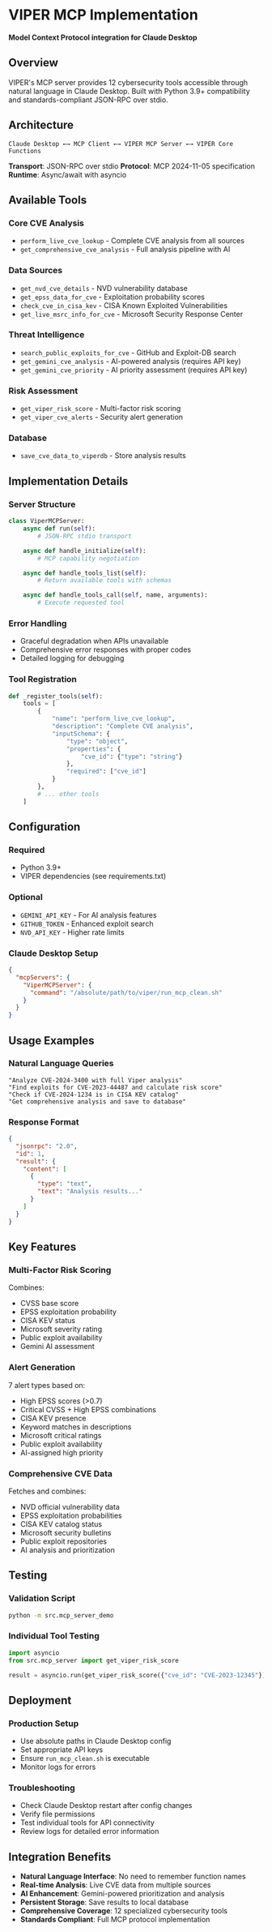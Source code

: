 # VIPER MCP Implementation

**Model Context Protocol integration for Claude Desktop**

## Overview

VIPER's MCP server provides 12 cybersecurity tools accessible through natural language in Claude Desktop. Built with Python 3.9+ compatibility and standards-compliant JSON-RPC over stdio.

## Architecture

```
Claude Desktop ←→ MCP Client ←→ VIPER MCP Server ←→ VIPER Core Functions
```

**Transport**: JSON-RPC over stdio
**Protocol**: MCP 2024-11-05 specification
**Runtime**: Async/await with asyncio

## Available Tools

### Core CVE Analysis
- `perform_live_cve_lookup` - Complete CVE analysis from all sources
- `get_comprehensive_cve_analysis` - Full analysis pipeline with AI

### Data Sources
- `get_nvd_cve_details` - NVD vulnerability database
- `get_epss_data_for_cve` - Exploitation probability scores
- `check_cve_in_cisa_kev` - CISA Known Exploited Vulnerabilities
- `get_live_msrc_info_for_cve` - Microsoft Security Response Center

### Threat Intelligence
- `search_public_exploits_for_cve` - GitHub and Exploit-DB search
- `get_gemini_cve_analysis` - AI-powered analysis (requires API key)
- `get_gemini_cve_priority` - AI priority assessment (requires API key)

### Risk Assessment
- `get_viper_risk_score` - Multi-factor risk scoring
- `get_viper_cve_alerts` - Security alert generation

### Database
- `save_cve_data_to_viperdb` - Store analysis results

## Implementation Details

### Server Structure
```python
class ViperMCPServer:
    async def run(self):
        # JSON-RPC stdio transport

    async def handle_initialize(self):
        # MCP capability negotiation

    async def handle_tools_list(self):
        # Return available tools with schemas

    async def handle_tools_call(self, name, arguments):
        # Execute requested tool
```

### Error Handling
- Graceful degradation when APIs unavailable
- Comprehensive error responses with proper codes
- Detailed logging for debugging

### Tool Registration
```python
def _register_tools(self):
    tools = [
        {
            "name": "perform_live_cve_lookup",
            "description": "Complete CVE analysis",
            "inputSchema": {
                "type": "object",
                "properties": {
                    "cve_id": {"type": "string"}
                },
                "required": ["cve_id"]
            }
        },
        # ... other tools
    ]
```

## Configuration

### Required
- Python 3.9+
- VIPER dependencies (see requirements.txt)

### Optional
- `GEMINI_API_KEY` - For AI analysis features
- `GITHUB_TOKEN` - Enhanced exploit search
- `NVD_API_KEY` - Higher rate limits

### Claude Desktop Setup
```json
{
  "mcpServers": {
    "ViperMCPServer": {
      "command": "/absolute/path/to/viper/run_mcp_clean.sh"
    }
  }
}
```

## Usage Examples

### Natural Language Queries
```
"Analyze CVE-2024-3400 with full Viper analysis"
"Find exploits for CVE-2023-44487 and calculate risk score"
"Check if CVE-2024-1234 is in CISA KEV catalog"
"Get comprehensive analysis and save to database"
```

### Response Format
```json
{
  "jsonrpc": "2.0",
  "id": 1,
  "result": {
    "content": [
      {
        "type": "text",
        "text": "Analysis results..."
      }
    ]
  }
}
```

## Key Features

### Multi-Factor Risk Scoring
Combines:
- CVSS base score
- EPSS exploitation probability
- CISA KEV status
- Microsoft severity rating
- Public exploit availability
- Gemini AI assessment

### Alert Generation
7 alert types based on:
- High EPSS scores (>0.7)
- Critical CVSS + High EPSS combinations
- CISA KEV presence
- Keyword matches in descriptions
- Microsoft critical ratings
- Public exploit availability
- AI-assigned high priority

### Comprehensive CVE Data
Fetches and combines:
- NVD official vulnerability data
- EPSS exploitation probabilities
- CISA KEV catalog status
- Microsoft security bulletins
- Public exploit repositories
- AI analysis and prioritization

## Testing

### Validation Script
```bash
python -m src.mcp_server_demo
```

### Individual Tool Testing
```python
import asyncio
from src.mcp_server import get_viper_risk_score

result = asyncio.run(get_viper_risk_score({"cve_id": "CVE-2023-12345"}))
```

## Deployment

### Production Setup
- Use absolute paths in Claude Desktop config
- Set appropriate API keys
- Ensure `run_mcp_clean.sh` is executable
- Monitor logs for errors

### Troubleshooting
- Check Claude Desktop restart after config changes
- Verify file permissions
- Test individual tools for API connectivity
- Review logs for detailed error information

## Integration Benefits

- **Natural Language Interface**: No need to remember function names
- **Real-time Analysis**: Live CVE data from multiple sources
- **AI Enhancement**: Gemini-powered prioritization and analysis
- **Persistent Storage**: Save results to local database
- **Comprehensive Coverage**: 12 specialized cybersecurity tools
- **Standards Compliant**: Full MCP protocol implementation
